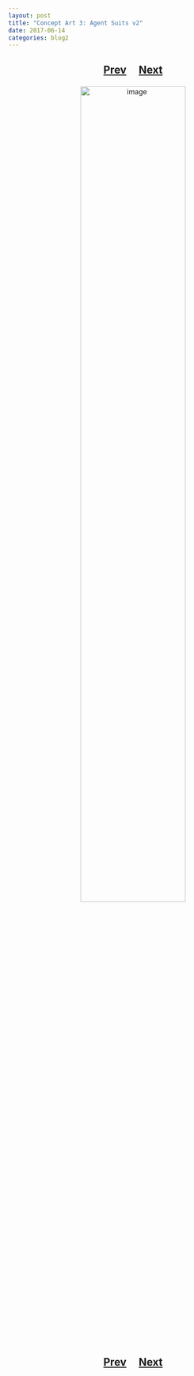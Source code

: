 ```yaml
---
layout: post
title: "Concept Art 3: Agent Suits v2"
date: 2017-06-14
categories: blog2
---
```


<h2>
  <p style="text-align:center;">
    <a href="/wingsofthechorus/archive/2017/05/29/conceptart2">Prev</a>
    &nbsp;&nbsp;&nbsp;
    <a href="/wingsofthechorus/archive/2018/06/21/conceptart4">Next</a>
  </p>
</h2>

<p style="text-align:center;">
  <img src="/wingsofthechorus/images/conceptart/ca3.png" width="65%" alt="image"/>
</p>

<h2>
  <p style="text-align:center;">
    <a href="/wingsofthechorus/archive/2017/05/29/conceptart2">Prev</a>
    &nbsp;&nbsp;&nbsp;
    <a href="/wingsofthechorus/archive/2018/06/21/conceptart4">Next</a>
  </p>
</h2>
